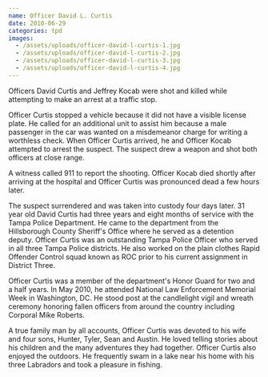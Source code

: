 ```yaml
---
name: Officer David L. Curtis
date: 2010-06-29
categories: tpd
images:
  - /assets/uploads/officer-david-l-curtis-1.jpg
  - /assets/uploads/officer-david-l-curtis-2.jpg
  - /assets/uploads/officer-david-l-curtis-3.jpg
  - /assets/uploads/officer-david-l-curtis-4.jpg
---
```


Officers David Curtis and Jeffrey Kocab were shot and killed while attempting to make an arrest at a traffic stop.

Officer Curtis stopped a vehicle because it did not have a visible license plate. He called for an additional unit to assist him because a male passenger in the car was wanted on a misdemeanor charge for writing a worthless check. When Officer Curtis arrived, he and Officer Kocab attempted to arrest the suspect. The suspect drew a weapon and shot both officers at close range.

A witness called 911 to report the shooting. Officer Kocab died shortly after arriving at the hospital and Officer Curtis was pronounced dead a few hours later.

The suspect surrendered and was taken into custody four days later.
31 year old David Curtis had three years and eight months of service with the Tampa Police Department. He came to the department from the Hillsborough County Sheriff's Office where he served as a detention deputy. Officer Curtis was an outstanding Tampa Police Officer who served in all three Tampa Police districts. He also worked on the plain clothes Rapid Offender Control squad known as ROC prior to his current assignment in District Three.

Officer Curtis was a member of the department's Honor Guard for two and a half years. In May 2010, he attended National Law Enforcement Memorial Week in Washington, DC. He stood post at the candlelight vigil and wreath ceremony honoring fallen officers from around the country including Corporal Mike Roberts.

A true family man by all accounts, Officer Curtis was devoted to his wife and four sons, Hunter, Tyler, Sean and Austin. He loved telling stories about his children and the many adventures they had together. Officer Curtis also enjoyed the outdoors. He frequently swam in a lake near his home with his three Labradors and took a pleasure in fishing.
